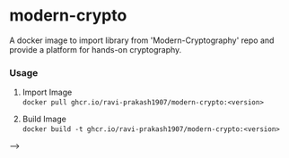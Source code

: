 # modern-crypto  

A docker image to import library from 'Modern-Cryptography' repo and provide a platform for hands-on cryptography.  

<!-- A sample `docker-compose.yml` file is also provided in the repo. -->  

### Usage  

1. Import Image  
```docker pull ghcr.io/ravi-prakash1907/modern-crypto:<version>```  

<!-- ```docker pull raviprakash1907/modern-crypto:<version>``` -->  

2. Build Image  
```docker build -t ghcr.io/ravi-prakash1907/modern-crypto:<version>```  

<!-- ```docker build -t raviprakash1907/modern-crypto:<version> .``` -->  

<!-- 
3. using `docker-compose.yml`  
```docker run -it --rm -p 8888:8888 ghcr.io/ravi-prakash1907/modern-crypto:<version>```
<!-- ```docker run -it --rm -p 8888:8888 raviprakash1907/modern-crypto:<version>``` -->  
-->  
